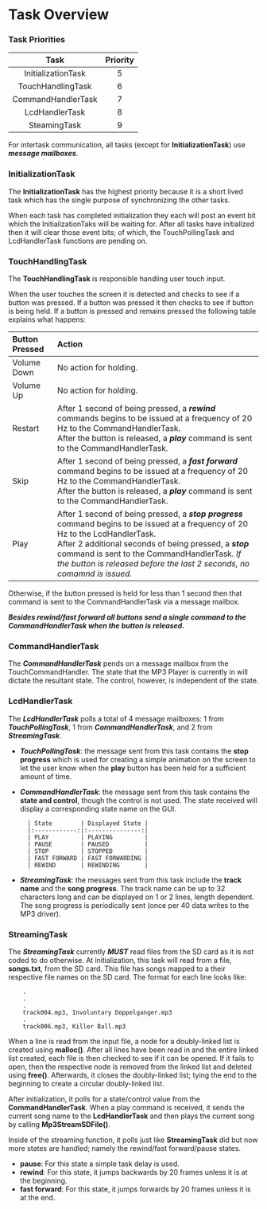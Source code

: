 # Task Overview

### Task Priorities

| Task               | Priority |
|:------------------:|:--------:|
| InitializationTask | 5        |
| TouchHandlingTask  | 6        |
| CommandHandlerTask | 7        |
| LcdHandlerTask     | 8        |
| SteamingTask       | 9        |

For intertask communication, all tasks (except for **InitializationTask**) use ***message mailboxes***.

### InitializationTask

The **InitializationTask** has the highest priority because it is a short lived task which has the single purpose of synchronizing the other tasks.

When each task has completed initialization they each will post an event bit which the InitializationTaks will be waiting for.  After all tasks have initialized then it will clear those event bits; of which, the TouchPollingTask and LcdHandlerTask functions are pending on.

### TouchHandlingTask

The **TouchHandlingTask** is responsible handling user touch input.

When the user touches the screen it is detected and checks to see if a button was pressed.  If a button was pressed it then checks to see if button is being held.  If a button is pressed and remains pressed the following table explains what happens:

| Button Pressed | Action |
|:------------|:-------|
| Volume Down | No action for holding. |
| Volume Up | No action for holding. |
| Restart | After 1 second of being pressed, a ***rewind*** commands begins to be issued at a frequency of 20 Hz to the CommandHandlerTask.</br>After the button is released, a ***play*** command is sent to the CommandHandlerTask. |
| Skip | After 1 second of being pressed, a ***fast forward*** command begins to be issued at a frequency of 20 Hz to the CommandHandlerTask.</br> After the button is released, a ***play*** command is sent to the CommandHandlerTask. |
| Play | After 1 second of being pressed, a ***stop progress*** command begins to be issued at a frequency of 20 Hz to the LcdHandlerTask.</br>After 2 additional seconds of being pressed, a ***stop*** command is sent to the CommandHandlerTask. *If the button is released before the last 2 seconds, no comamnd is issued.*|

Otherwise, if the button pressed is held for less than 1 second then that command is sent to the CommandHandlerTask via a message mailbox.

***Besides rewind/fast forward all buttons send a single command to the CommandHandlerTask when the button is released.***

### CommandHandlerTask

The ***CommandHandlerTask*** pends on a message mailbox from the TouchCommandHandler.  The state that the MP3 Player is currently in will dictate the resultant state.  The control, however, is independent of the state.

### LcdHandlerTask

The ***LcdHandlerTask*** polls a total of 4 message mailboxes: 1 from ***TouchPollingTask***, 1 from ***CommandHandlerTask***, and 2 from ***StreamingTask***.

- ***TouchPollingTask***: the message sent from this task contains the **stop progress** which is used for creating a simple animation on the screen to let the user know when the **play** button has been held for a sufficient amount of time.

- ***CommandHandlerTask***: the message sent from this task contains the **state and control**, though the control is not used.  The state received will display a corresponding state name on the GUI.

        | State        | Displayed State |
        |:------------:|:---------------:|
        | PLAY         | PLAYING         |
        | PAUSE        | PAUSED          |
        | STOP         | STOPPED         |
        | FAST FORWARD | FAST FORWARDING |
        | REWIND       | REWINDING       |

- ***StreamingTask***: the messages sent from this task include the **track name** and the **song progress**.  The track name can be up to 32 characters long and can be displayed on 1 or 2 lines, length dependent.  The song progress is periodically sent (once per 40 data writes to the MP3 driver).

### StreamingTask

The ***StreamingTask*** currently ***MUST*** read files from the SD card as it is not coded to do otherwise.  At initialization, this task will read from a file, **songs.txt**, from the SD card.  This file has songs mapped to a their respective file names on the SD card.  The format for each line looks like:

        .
        .
        .
        track004.mp3, Involuntary Doppelganger.mp3
        .
        track006.mp3, Killer Ball.mp3

When a line is read from the input file, a node for a doubly-linked list is created using **malloc()**.  After all lines have been read in and the entire linked list created, each file is then checked to see if it can be opened.  If it fails to open, then the respective node is removed from the linked list and deleted using **free()**.  Afterwards, it closes the doubly-linked list; tying the end to the beginning to create a circular doubly-linked list.

After initialization, it polls for a state/control value from the **CommandHandlerTask**.  When a play command is received, it sends the current song name to the **LcdHandlerTask** and then plays the current song by calling **Mp3StreamSDFile()**.

Inside of the streaming function, it polls just like **StreamingTask** did but now more states are handled; namely the rewind/fast forward/pause states.

 - **pause**: For this state a simple task delay is used.
 - **rewind**: For this state, it jumps backwards by 20 frames unless it is at the beginning.
 - **fast forward**: For this state, it jumps forwards by 20 frames unless it is at the end.
 